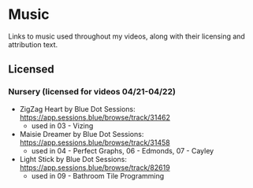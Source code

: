 # Music
Links to music used throughout my videos, along with their licensing and attribution text.

## Licensed

### Nursery (licensed for videos 04/21-04/22)
- ZigZag Heart by Blue Dot Sessions: https://app.sessions.blue/browse/track/31462
	- used in 03 - Vizing
- Maisie Dreamer by Blue Dot Sessions: https://app.sessions.blue/browse/track/31458
	- used in 04 - Perfect Graphs, 06 - Edmonds, 07 - Cayley
- Light Stick by Blue Dot Sessions: https://app.sessions.blue/browse/track/82619
	- used in 09 - Bathroom Tile Programming
